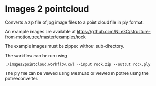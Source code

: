 # Images 2 pointcloud

Converts a zip file of jpg image files to a point cloud file in ply format.

An example images are available at https://github.com/NLeSC/structure-from-motion/tree/master/examples/rock

The example images must be zipped without sub-directory.

The workflow can be run using

```
./images2pointcloud.workflow.cwl --input rock.zip --output rock.ply
```

The ply file can be viewed using MeshLab or viewed in potree using the potreeconverter.